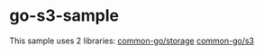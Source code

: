 # go-s3-sample
This sample uses 2 libraries: [common-go/storage](https://github.com/common-go/storage) [common-go/s3](https://github.com/common-go/s3)